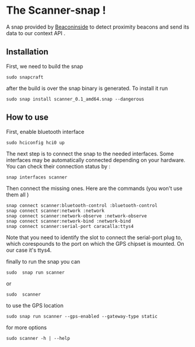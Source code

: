 # The Scanner-snap !
A snap provided by [Beaconinside](https://www.beaconinside.com)  to detect proximity beacons and send its data to our context API .

## Installation 
 First, we need to build the snap
```
sudo snapcraft
```
after the build is over the snap binary is generated. To install it run 
```
sudo snap install scanner_0.1_amd64.snap --dangerous

```
## How to use 
First, enable bluetooth interface
```
sudo hciconfig hci0 up 
```
The next step is to connect the snap to the needed interfaces. Some interfaces may be automatically connected depending on your hardware. You can check their connection status by :

```
snap interfaces scanner 
```
Then connect the missing ones. Here are the commands (you won't use them all )
```
snap connect scanner:bluetooth-control :bluetooth-control
snap connect scanner:network :network 
snap connect scanner:network-observe :network-observe
snap connect scanner:network-bind :network-bind
snap connect scanner:serial-port caracalla:ttys4

```
Note that you need to identify the slot to connect the serial-port plug to, which corespounds to the port on which the GPS chipset is mounted. On our case it's ttys4.

finally to run the snap you can  
```
sudo  snap run scanner 
```
or 
```
sudo  scanner 
```
to use the GPS location 
```
sudo snap run scanner --gps-enabled --gateway-type static
```
for more options 
```
sudo scanner -h | --help
```
